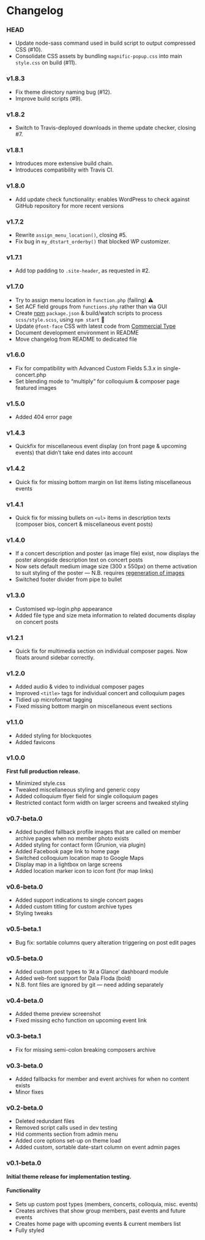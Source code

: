 # Changelog

### HEAD
* Update node-sass command used in build script to output compressed CSS (#10).
* Consolidate CSS assets by bundling `magnific-popup.css` into main `style.css` on build (#11).

### v1.8.3
* Fix theme directory naming bug (#12).
* Improve build scripts (#9).

### v1.8.2
* Switch to Travis-deployed downloads in theme update checker, closing #7.

### v1.8.1
* Introduces more extensive build chain.
* Introduces compatibility with Travis CI.

### v1.8.0
* Add update check functionality: enables WordPress to check against GitHub repository for more recent versions

### v1.7.2
* Rewrite `assign_menu_location()`, closing #5.
* Fix bug in `my_dtstart_orderby()` that blocked WP customizer.

### v1.7.1
* Add top padding to `.site-header`, as requested in #2.

### v1.7.0
* Try to assign menu location in `function.php` (failing) :warning:
* Set ACF field groups from `functions.php` rather than via GUI
* Create [npm](https://npmjs.com/) `package.json` & build/watch scripts to process `scss/style.scss`, using `npm start` :tada:
* Update `@font-face` CSS with latest code from [Commercial Type](https://commercialtype.com/)
* Document development environment in README
* Move changelog from README to dedicated file

### v1.6.0
* Fix for compatibility with Advanced Custom Fields 5.3.x in single-concert.php
* Set blending mode to “multiply” for colloquium & composer page featured images

### v1.5.0
* Added 404 error page

### v1.4.3
* Quickfix for miscellaneous event display (on front page & upcoming events) that didn’t take end dates into account

### v1.4.2
* Quick fix for missing bottom margin on list items listing miscellaneous events

### v1.4.1
* Quick fix for missing bullets on `<ul>` items in description texts (composer bios, concert & miscellaneous event posts)

### v1.4.0
* If a concert description and poster (as image file) exist, now displays the poster alongside description text on concert posts
* Now sets default medium image size (300 x 550px) on theme activation to suit styling of the poster — N.B. requires [regeneration of images](https://wordpress.org/plugins/regenerate-thumbnails/)
* Switched footer divider from pipe to bullet

### v1.3.0
* Customised wp-login.php appearance
* Added file type and size meta information to related documents display on concert posts

### v1.2.1
* Quick fix for multimedia section on individual composer pages. Now floats around sidebar correctly.

### v1.2.0
* Added audio & video to individual composer pages
* Improved `<title>` tags for individual concert and colloquium pages
* Tidied up microformat tagging
* Fixed missing bottom margin on miscellaneous event sections

### v1.1.0
* Added styling for blockquotes
* Added favicons

### v1.0.0

**First full production release.**

* Minimized style.css
* Tweaked miscellaneous styling and generic copy
* Added colloquium flyer field for single colloquium pages
* Restricted contact form width on larger screens and tweaked styling

### v0.7-beta.0
* Added bundled fallback profile images that are called on member archive pages when no member photo exists
* Added styling for contact form (Grunion, via plugin)
* Added Facebook page link to home page
* Switched colloquium location map to Google Maps
* Display map in a lightbox on large screens
* Added location marker icon to icon font (for map links)

### v0.6-beta.0
* Added support indications to single concert pages
* Added custom titling for custom archive types
* Styling tweaks

### v0.5-beta.1
* Bug fix: sortable columns query alteration triggering on post edit pages

### v0.5-beta.0
* Added custom post types to ‘At a Glance’ dashboard module
* Added web-font support for Dala Floda (bold)
 * N.B. font files are ignored by git — need adding separately

### v0.4-beta.0
* Added theme preview screenshot
* Fixed missing echo function on upcoming event link

### v0.3-beta.1
* Fix for missing semi-colon breaking composers archive

### v0.3-beta.0
* Added fallbacks for member and event archives for when no content exists
* Minor fixes

### v0.2-beta.0
* Deleted redundant files
* Removed script calls used in dev testing
* Hid comments section from admin menu
* Added core options set-up on theme load
* Added custom, sortable date-start column on event admin pages

### v0.1-beta.0

**Initial theme release for implementation testing.**

#### Functionality

* Sets up custom post types (members, concerts, colloquia, misc. events)
* Creates archives that show group members, past events and future events
* Creates home page with upcoming events & current members list
* Fully styled
